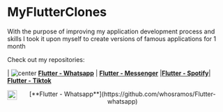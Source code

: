 # MyFlutterClones
With the purpose of improving my application development process and skills I took it upon myself to create versions of famous applications for 1 month

Check out my repositories:

| <img  alt="center" src="https://img.icons8.com/bubbles/50/000000/whatsapp.png"/> [**Flutter - Whatsapp**](https://github.com/whosramos/Flutter-whatsapp) | <img  alt="" src="https://img.icons8.com/bubbles/50/000000/facebook-messenger.png"/>[**Flutter - Messenger**](https://github.com/whosramos/Flutter-Messenger)
|<img  alt="" src="https://img.icons8.com/bubbles/50/000000/spotify.png"/>[**Flutter - Spotify**](https://github.com/whosramos/Flutter-Spotify)|<img  alt="" src="https://img.icons8.com/bubbles/50/000000/tiktok.png"/>[**Flutter - Tiktok**](https://github.com/whosramos/Flutter-Tiktok)

<p align="center">
    <img align="left" alt="Gabriel | Twitter" width="22px" src="https://cdn.jsdelivr.net/npm/simple-icons@v3/icons/twitter.svg" />
  [**Flutter - Whatsapp**](https://github.com/whosramos/Flutter-whatsapp)
</p> 
